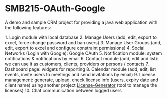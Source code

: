 SMB215-OAuth-Google
========

<p>A demo and sample CRM project for providing a java web application with the following features:</p>
1.  Login module with local database
2.  Manage Users (add, edit, export to excel, force change password and ban users) 
3.  Manage User Groups (add, edit, export to excel and configure constraint permissions)
4.  Social Networks (Login with Google): Google OAuth
5.  Notification module: system notifications & notifications by email
6.  Contact module (add, edit and list): we can use it as customers, clients, providers or persons / contacts
7.  Dashboard page: widgets for reporting
8.  Calendar module (add, edit, list events, invite users to meetings and send invitations by email)
9.  License management: generate, upload, check license info (users, expiry date and client name) using another project <a href="https://github.com/mohamad-dekmak/License-Generator" target="_blank">License-Generator</a> (tool to manage the licenses)
10. Chat communication between logged users